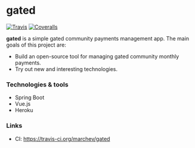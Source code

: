 # gated

[![Travis](https://img.shields.io/travis/marchev/gated.svg)]() [![Coveralls](https://img.shields.io/coveralls/marchev/gated.svg)]()

**gated** is a simple gated community payments management app. The main goals of this project are:
* Build an open-source tool for managing gated community monthly payments.
* Try out new and interesting technologies.

### Technologies & tools ###

* Spring Boot
* Vue.js
* Heroku

### Links ###

* CI: https://travis-ci.org/marchev/gated
